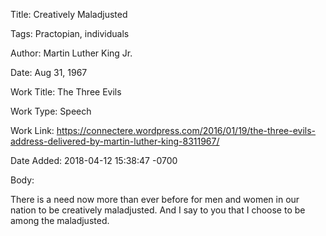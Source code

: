 Title:  Creatively Maladjusted

Tags:   Practopian, individuals

Author: Martin Luther King Jr.

Date:   Aug 31, 1967

Work Title: The Three Evils

Work Type: Speech

Work Link: https://connectere.wordpress.com/2016/01/19/the-three-evils-address-delivered-by-martin-luther-king-8311967/

Date Added: 2018-04-12 15:38:47 -0700

Body: 

There is a need now more than ever before for men and women in our nation to be creatively maladjusted. And I say to you that I choose to be among the maladjusted. 

